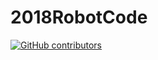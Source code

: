 # 2018RobotCode

[![GitHub contributors](https://img.shields.io/github/contributors/DeepVisionFRC/2018RobotCode.svg?style=for-the-badge)](https://github.com/DeepVisionFRC/2018RobotCode)
